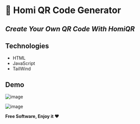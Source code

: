 # 🔌 Homi QR Code Generator

## _Create Your Own QR Code With HomiQR_

## Technologies
- HTML
- JavaScript
- TailWind

## Demo
![image](https://user-images.githubusercontent.com/78617923/209468806-7af8859e-ffc0-48a4-b8c4-005511801f73.png)

![image](https://user-images.githubusercontent.com/78617923/209468820-6580a303-f6a7-4f1f-a4e2-52eec8a89d2e.png)

**Free Software, Enjoy it ❤️**
